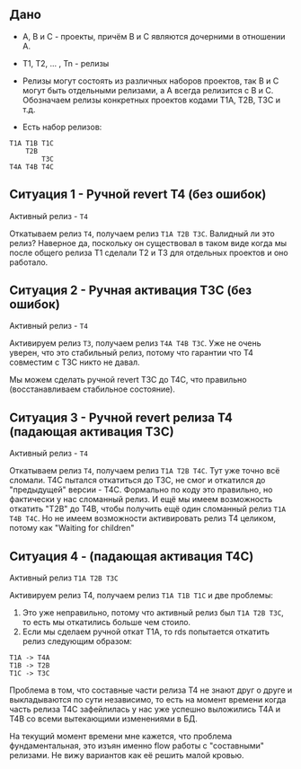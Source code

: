 ## Дано

* A, B и C - проекты, причём B и C являются дочерними в отношении A.
* T1, T2, ... , Tn - релизы 
* Релизы могут состоять из различных наборов проектов, так B и C могут быть отдельными релизами, 
а A всегда релизится с B и C. Обозначаем релизы конкретных проектов кодами T1A, T2B, T3C и т.д.

* Есть набор релизов:
```
T1A T1B T1C
    T2B
        T3C
T4A T4B T4C
```

## Ситуация 1 - Ручной revert T4 (без ошибок)
Активный релиз - `T4`

Откатываем релиз `T4`, получаем релиз `T1A T2B T3C`. 
Валидный ли это релиз? 
Наверное да, поскольку он существовал в таком виде когда мы после общего релиза T1 сделали T2 и T3 
для отдельных проектов и оно работало.

## Ситуация 2 - Ручная активация T3C (без ошибок)
Активный релиз - `T4`

Активируем релиз `T3`,  получаем релиз `T4A T4B T3C`.
Уже не очень уверен, что это стабильный релиз, потому что гарантии что T4 совместим с T3C никто не давал.

Мы можем сделать ручной revert T3C до T4C, что правильно (восстанавливаем стабильное состояние).

## Ситуация 3 - Ручной revert релиза T4 (падающая активация T3C)
Активный релиз - `T4`

Откатываем релиз `T4`, получаем релиз `T1A T2B T4C`.
Тут уже точно всё сломали. T4C пытался откатиться до T3C, не смог и откатился до "предыдущей" версии - T4C.
Формально по коду это правильно, но фактически у нас сломанный релиз.
И ещё мы имеем возможность откатить "T2B" до T4B, чтобы получить ещё один сломанный релиз `T1A T4B T4C`.
Но не имеем возможности активировать релиз T4 целиком, потому как "Waiting for children"

## Ситуация 4 - (падающая активация T4C)
Активный релиз `T1A T2B T3C`

Активируем релиз T4, получаем релиз `T1A T1B T1C` и две проблемы:
1) Это уже неправильно, потому что активный релиз был `T1A T2B T3C`, то есть мы откатились больше чем стоило.
2) Если мы сделаем ручной откат Т1A, то rds попытается откатить релиз следующим образом:
```
T1A -> T4A
T1B -> T2B
T1C -> T3C
```
Проблема в том, что составные части релиза T4 не знают друг о друге и выкладываются по сути независимо, 
то есть на момент времени когда часть релиза T4C зафейлилась у нас уже успешно выложились T4A и T4B 
со всеми вытекающими изменениями в БД.

На текущий момент времени мне кажется, что проблема фундаментальная, это изъян именно flow работы с "составными" релизами.
Не вижу вариантов как её решить малой кровью.

